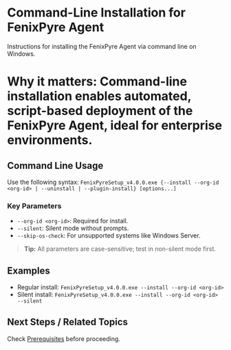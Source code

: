 # Command-Line Installation for FenixPyre Agent

Instructions for installing the FenixPyre Agent via command line on Windows.


# Why it matters: Command-line installation enables automated, script-based deployment of the FenixPyre Agent, ideal for enterprise environments.

## Command Line Usage

Use the following syntax: `FenixPyreSetup_v4.0.0.exe {--install --org-id <org-id> | --uninstall | --plugin-install} [options...]`

### Key Parameters

- `--org-id <org-id>`: Required for install.
- `--silent`: Silent mode without prompts.
- `--skip-os-check`: For unsupported systems like Windows Server.

> **Tip:** All parameters are case-sensitive; test in non-silent mode first.

## Examples

- Regular install: `FenixPyreSetup_v4.0.0.exe --install --org-id <org-id>`
- Silent install: `FenixPyreSetup_v4.0.0.exe --install --org-id <org-id> --silent`

## Next Steps / Related Topics
Check [Prerequisites](/03-setup-&-installation/prerequisites.md) before proceeding.
